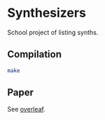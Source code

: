 # Synthesizers

School project of listing synths.

## Compilation

```sh
make
```

## Paper

See [overleaf](https://www.overleaf.com/read/rzbdhmqgzdvn).

